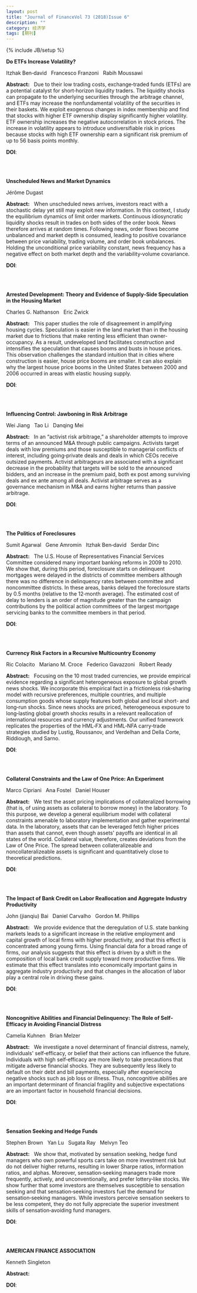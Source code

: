 ```yaml
---
layout: post
title: "Journal of FinanceVol 73 (2018)Issue 6"
description: ""
category: 经济学
tags: [期刊]
---
```

{% include JB/setup %}

<p><strong>Do ETFs Increase Volatility?</strong></p>
<p>Itzhak Ben‐david&nbsp;&nbsp;&nbsp;Francesco Franzoni&nbsp;&nbsp;&nbsp;Rabih Moussawi&nbsp;&nbsp;&nbsp;</p>
<p><strong>Abstract:</strong>&nbsp;&nbsp;&nbsp;Due to their low trading costs, exchange‐traded funds (ETFs) are a potential catalyst for short‐horizon liquidity traders. The liquidity shocks can propagate to the underlying securities through the arbitrage channel, and ETFs may increase the nonfundamental volatility of the securities in their baskets. We exploit exogenous changes in index membership and find that stocks with higher ETF ownership display significantly higher volatility. ETF ownership increases the negative autocorrelation in stock prices. The increase in volatility appears to introduce undiversifiable risk in prices because stocks with high ETF ownership earn a significant risk premium of up to 56 basis points monthly.</p>
<p><strong>DOI</strong>:
</p></br></br> 
 

<p><strong>Unscheduled News and Market Dynamics</strong></p>
<p>Jérôme Dugast&nbsp;&nbsp;&nbsp;</p>
<p><strong>Abstract:</strong>&nbsp;&nbsp;&nbsp;When unscheduled news arrives, investors react with a stochastic delay yet still may exploit new information. In this context, I study the equilibrium dynamics of limit order markets. Continuous idiosyncratic liquidity shocks result in trades on both sides of the order book. News therefore arrives at random times. Following news, order flows become unbalanced and market depth is consumed, leading to positive covariance between price variability, trading volume, and order book unbalances. Holding the unconditional price variability constant, news frequency has a negative effect on both market depth and the variability‐volume covariance.</p>
<p><strong>DOI</strong>:
</p>
</br></br>  

<p><strong>Arrested Development: Theory and Evidence of Supply‐Side Speculation in the Housing Market</strong></p>
<p>Charles G. Nathanson&nbsp;&nbsp;&nbsp;Eric Zwick&nbsp;&nbsp;&nbsp;</p>
<p><strong>Abstract:</strong>&nbsp;&nbsp;&nbsp;This paper studies the role of disagreement in amplifying housing cycles. Speculation is easier in the land market than in the housing market due to frictions that make renting less efficient than owner‐occupancy. As a result, undeveloped land facilitates construction and intensifies the speculation that causes booms and busts in house prices. This observation challenges the standard intuition that in cities where construction is easier, house price booms are smaller. It can also explain why the largest house price booms in the United States between 2000 and 2006 occurred in areas with elastic housing supply.</p>
<p><strong>DOI</strong>:
</p>
</br></br>  

<p><strong>Influencing Control: Jawboning in Risk Arbitrage</strong></p>
<p>Wei Jiang&nbsp;&nbsp;&nbsp;Tao Li&nbsp;&nbsp;&nbsp;Danqing Mei&nbsp;&nbsp;&nbsp;</p>
<p><strong>Abstract:</strong>&nbsp;&nbsp;&nbsp;In an “activist risk arbitrage,” a shareholder attempts to improve terms of an announced M&A through public campaigns. Activists target deals with low premiums and those susceptible to managerial conflicts of interest, including going‐private deals and deals in which CEOs receive outsized payments. Activist arbitrageurs are associated with a significant decrease in the probability that targets will be sold to the announced bidders, and an increase in the premium paid, both ex post among surviving deals and ex ante among all deals. Activist arbitrage serves as a governance mechanism in M&A and earns higher returns than passive arbitrage.</p>
<p><strong>DOI</strong>:
</p>
</br></br>  

<p><strong>The Politics of Foreclosures</strong></p>
<p>Sumit Agarwal&nbsp;&nbsp;&nbsp;Gene Amromin&nbsp;&nbsp;&nbsp;Itzhak Ben‐david&nbsp;&nbsp;&nbsp;Serdar Dinc&nbsp;&nbsp;&nbsp;</p>
<p><strong>Abstract:</strong>&nbsp;&nbsp;&nbsp;The U.S. House of Representatives Financial Services Committee considered many important banking reforms in 2009 to 2010. We show that, during this period, foreclosure starts on delinquent mortgages were delayed in the districts of committee members although there was no difference in delinquency rates between committee and noncommittee districts. In these areas, banks delayed the foreclosure starts by 0.5 months (relative to the 12‐month average). The estimated cost of delay to lenders is an order of magnitude greater than the campaign contributions by the political action committees of the largest mortgage servicing banks to the committee members in that period.</p>
<p><strong>DOI</strong>:
</p>
</br></br>  

<p><strong>Currency Risk Factors in a Recursive Multicountry Economy</strong></p>
<p>Ric Colacito&nbsp;&nbsp;&nbsp;Mariano M. Croce&nbsp;&nbsp;&nbsp;Federico Gavazzoni&nbsp;&nbsp;&nbsp;Robert Ready&nbsp;&nbsp;&nbsp;</p>
<p><strong>Abstract:</strong>&nbsp;&nbsp;&nbsp;Focusing on the 10 most traded currencies, we provide empirical evidence regarding a significant heterogeneous exposure to global growth news shocks. We incorporate this empirical fact in a frictionless risk‐sharing model with recursive preferences, multiple countries, and multiple consumption goods whose supply features both global and local short‐ and long‐run shocks. Since news shocks are priced, heterogeneous exposure to long‐lasting global growth shocks results in a relevant reallocation of international resources and currency adjustments. Our unified framework replicates the properties of the HML‐FX and HML‐NFA carry‐trade strategies studied by Lustig, Roussanov, and Verdelhan and Della Corte, Riddiough, and Sarno.</p>
<p><strong>DOI</strong>:
</p>
</br></br>  

<p><strong>Collateral Constraints and the Law of One Price: An Experiment</strong></p>
<p>Marco Cipriani&nbsp;&nbsp;&nbsp;Ana Fostel&nbsp;&nbsp;&nbsp;Daniel Houser&nbsp;&nbsp;&nbsp;</p>
<p><strong>Abstract:</strong>&nbsp;&nbsp;&nbsp;We test the asset pricing implications of collateralized borrowing (that is, of using assets as collateral to borrow money) in the laboratory. To this purpose, we develop a general equilibrium model with collateral constraints amenable to laboratory implementation and gather experimental data. In the laboratory, assets that can be leveraged fetch higher prices than assets that cannot, even though assets' payoffs are identical in all states of the world. Collateral value, therefore, creates deviations from the Law of One Price. The spread between collateralizeable and noncollateralizeable assets is significant and quantitatively close to theoretical predictions.</p>
<p><strong>DOI</strong>:
</p>
</br></br>  

<p><strong>The Impact of Bank Credit on Labor Reallocation and Aggregate Industry Productivity</strong></p>
<p>John (jianqiu) Bai&nbsp;&nbsp;&nbsp;Daniel Carvalho&nbsp;&nbsp;&nbsp;Gordon M. Phillips&nbsp;&nbsp;&nbsp;</p>
<p><strong>Abstract:</strong>&nbsp;&nbsp;&nbsp;We provide evidence that the deregulation of U.S. state banking markets leads to a significant increase in the relative employment and capital growth of local firms with higher productivity, and that this effect is concentrated among young firms. Using financial data for a broad range of firms, our analysis suggests that this effect is driven by a shift in the composition of local bank credit supply toward more productive firms. We estimate that this effect translates into economically important gains in aggregate industry productivity and that changes in the allocation of labor play a central role in driving these gains.</p>
<p><strong>DOI</strong>:
</p>
</br></br>  

<p><strong>Noncognitive Abilities and Financial Delinquency: The Role of Self‐Efficacy in Avoiding Financial Distress</strong></p>
<p>Camelia Kuhnen&nbsp;&nbsp;&nbsp;Brian Melzer&nbsp;&nbsp;&nbsp;</p>
<p><strong>Abstract:</strong>&nbsp;&nbsp;&nbsp;We investigate a novel determinant of financial distress, namely, individuals' self‐efficacy, or belief that their actions can influence the future. Individuals with high self‐efficacy are more likely to take precautions that mitigate adverse financial shocks. They are subsequently less likely to default on their debt and bill payments, especially after experiencing negative shocks such as job loss or illness. Thus, noncognitive abilities are an important determinant of financial fragility and subjective expectations are an important factor in household financial decisions.</p>
<p><strong>DOI</strong>:
</p>
</br></br>  

<p><strong>Sensation Seeking and Hedge Funds</strong></p>
<p>Stephen Brown&nbsp;&nbsp;&nbsp;Yan Lu&nbsp;&nbsp;&nbsp;Sugata Ray&nbsp;&nbsp;&nbsp;Melvyn Teo&nbsp;&nbsp;&nbsp;</p>
<p><strong>Abstract:</strong>&nbsp;&nbsp;&nbsp;We show that, motivated by sensation seeking, hedge fund managers who own powerful sports cars take on more investment risk but do not deliver higher returns, resulting in lower Sharpe ratios, information ratios, and alphas. Moreover, sensation‐seeking managers trade more frequently, actively, and unconventionally, and prefer lottery‐like stocks. We show further that some investors are themselves susceptible to sensation seeking and that sensation‐seeking investors fuel the demand for sensation‐seeking managers. While investors perceive sensation seekers to be less competent, they do not fully appreciate the superior investment skills of sensation‐avoiding fund managers.</p>
<p><strong>DOI</strong>:
</p>
</br></br>  

<p><strong>AMERICAN FINANCE ASSOCIATION</strong></p>
<p>Kenneth Singleton&nbsp;&nbsp;&nbsp;</p>
<p><strong>Abstract:</strong>&nbsp;&nbsp;&nbsp;</p>
<p><strong>DOI</strong>:
</p>
</br></br>  
